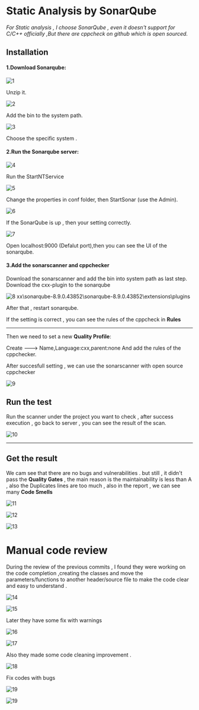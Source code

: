 # Static Analysis by SonarQube

*For Static analysis , I choose SonarQube , even it doesn't support for C/C++ officially ,But there are cppcheck on github which is open sourced.*

## Installation

#### 1.Download Sonarqube:

![1](https://github.com/BME-MIT-IET/iet-hf2021-undefined-team/blob/main/IMG/1.PNG)

Unzip it.

![2](https://github.com/BME-MIT-IET/iet-hf2021-undefined-team/blob/main/IMG/2.PNG)

Add the bin to the system path.

![3](https://github.com/BME-MIT-IET/iet-hf2021-undefined-team/blob/main/IMG/3.PNG)

Choose the specific system .

#### 2.Run the Sonarqube server:

![4](https://github.com/BME-MIT-IET/iet-hf2021-undefined-team/blob/main/IMG/4.PNG)

Run the StartNTService

![5](https://github.com/BME-MIT-IET/iet-hf2021-undefined-team/blob/main/IMG/5.PNG)

Change the properties in conf folder, then StartSonar (use the Admin).

![6](https://github.com/BME-MIT-IET/iet-hf2021-undefined-team/blob/main/IMG/6.PNG)

If the SonarQube is up , then your setting correctly.

![7](https://github.com/BME-MIT-IET/iet-hf2021-undefined-team/blob/main/IMG/7.PNG)

Open localhost:9000 (Defalut port),then you can see the UI of the sonarqube.


#### 3.Add the sonarscanner and cppchecker

Download the sonarscanner and add the bin into system path as last step.
Download the cxx-plugin to the sonarqube

![8](https://github.com/BME-MIT-IET/iet-hf2021-undefined-team/blob/main/IMG/8.PNG)
xx\sonarqube-8.9.0.43852\sonarqube-8.9.0.43852\extensions\plugins

After that , restart sonarqube.

If the setting is correct , you can see the rules of the cppcheck in **Rules**

***

Then we need to set a new **Quality Profile**:

Create ---> Name,Language:cxx,parent:none
And add the rules of the cppchecker.

After succesfull setting , we can use the sonarscanner with open source cppchecker

![9](https://github.com/BME-MIT-IET/iet-hf2021-undefined-team/blob/main/IMG/9.PNG)


## Run the test 


Run the scanner under the project you want to check , after success execution , go back to server , you can see the result of the scan.

![10](https://github.com/BME-MIT-IET/iet-hf2021-undefined-team/blob/main/IMG/10.PNG)


***

## Get the result
We cam see that there are no bugs and vulnerabilities . but still , it didn't pass the **Quality Gates** ,  the main reason is the maintainability is less than A , also the Duplicates lines are too much , also in the report , we can see many **Code Smells** 


![11](https://github.com/BME-MIT-IET/iet-hf2021-undefined-team/blob/main/IMG/11.PNG)

![12](https://github.com/BME-MIT-IET/iet-hf2021-undefined-team/blob/main/IMG/12.PNG)

![13](https://github.com/BME-MIT-IET/iet-hf2021-undefined-team/blob/main/IMG/13.PNG)



# Manual code review 

During the review of the previous commits , I found they were working on the code completion ,creating the classes and move the parameters/functions to another header/source file to make the code clear and easy to understand .

![14](https://github.com/BME-MIT-IET/iet-hf2021-undefined-team/blob/main/IMG/14.PNG)


![15](https://github.com/BME-MIT-IET/iet-hf2021-undefined-team/blob/main/IMG/15.PNG)

Later they have some fix with warnings 


![16](https://github.com/BME-MIT-IET/iet-hf2021-undefined-team/blob/main/IMG/16.PNG)

![17](https://github.com/BME-MIT-IET/iet-hf2021-undefined-team/blob/main/IMG/17.PNG)

Also they made some code cleaning improvement .

![18](https://github.com/BME-MIT-IET/iet-hf2021-undefined-team/blob/main/IMG/18.PNG)


Fix codes with bugs 


![19](https://github.com/BME-MIT-IET/iet-hf2021-undefined-team/blob/main/IMG/19.PNG)


![19](https://github.com/BME-MIT-IET/iet-hf2021-undefined-team/blob/main/IMG/20.PNG)